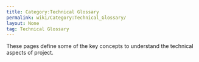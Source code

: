 ```yaml
---
title: Category:Technical Glossary
permalink: wiki/Category:Technical_Glossary/
layout: None
tag: Technical Glossary
---
```


These pages define some of the key concepts to understand the technical
aspects of project.
